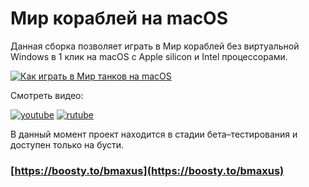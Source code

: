 # Мир кораблей на macOS

Данная сборка позволяет играть в Мир кораблей без виртуальной Windows в 1 клик на macOS с Apple silicon и Intel процессорами.

[![Как играть в Мир танков на macOS](https://img.youtube.com/vi/HiFoog5iDY8/0.jpg)](https://www.youtube.com/watch?v=HiFoog5iDY8)

Смотреть видео:

[![youtube](https://www.youtube.com/s/desktop/f717390d/img/logos/favicon_144x144.png)](https://www.youtube.com/watch?v=HiFoog5iDY8)
[![rutube](https://static.rutube.ru/static/img/favicon-icons/v3/icon.svg)](https://rutube.ru/video/a3cd6d18a05b8158665809ebafb7221b/)

В данный момент проект находится в стадии бета–тестирования и доступен только на бусти.

### [https://boosty.to/bmaxus](https://boosty.to/bmaxus)